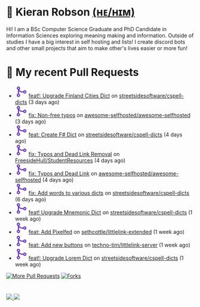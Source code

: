 # 👋 Kieran Robson [(ʜᴇ/ʜɪᴍ)](http://pronoun.is/he)

Hi! I am a BSc Computer Science Graduate and PhD Candidate in Information Sciences exploring meaning making and information. Outside of studies I have a big interest in self hosting and lists! I create discord bots and other small projects that aim to make other's lives easier or more fun! 

# 🔨 My recent Pull Requests

- ![](./assets/pr-merged.svg) [feat!: Upgrade Finland Cities Dict](https://github.com/streetsidesoftware/cspell-dicts/pull/2387) on [streetsidesoftware/cspell-dicts](https://github.com/streetsidesoftware/cspell-dicts) (3 days ago)
- ![](./assets/pr-merged.svg) [fix: Non-free typos](https://github.com/awesome-selfhosted/awesome-selfhosted/pull/4070) on [awesome-selfhosted/awesome-selfhosted](https://github.com/awesome-selfhosted/awesome-selfhosted) (3 days ago)
- ![](./assets/pr-merged.svg) [feat: Create F# Dict](https://github.com/streetsidesoftware/cspell-dicts/pull/2385) on [streetsidesoftware/cspell-dicts](https://github.com/streetsidesoftware/cspell-dicts) (4 days ago)
- ![](./assets/pr-merged.svg) [fix: Typos and Dead Link Removal](https://github.com/FreesideHull/StudentResources/pull/18) on [FreesideHull/StudentResources](https://github.com/FreesideHull/StudentResources) (4 days ago)
- ![](./assets/pr-merged.svg) [fix: Typos and Dead Link](https://github.com/awesome-selfhosted/awesome-selfhosted/pull/4067) on [awesome-selfhosted/awesome-selfhosted](https://github.com/awesome-selfhosted/awesome-selfhosted) (4 days ago)
- ![](./assets/pr-merged.svg) [fix: Add words to various dicts](https://github.com/streetsidesoftware/cspell-dicts/pull/2381) on [streetsidesoftware/cspell-dicts](https://github.com/streetsidesoftware/cspell-dicts) (6 days ago)
- ![](./assets/pr-merged.svg) [feat! Upgrade Mnemonic Dict](https://github.com/streetsidesoftware/cspell-dicts/pull/2379) on [streetsidesoftware/cspell-dicts](https://github.com/streetsidesoftware/cspell-dicts) (1 week ago)
- ![](./assets/pr-merged.svg) [feat: Add Pixelfed](https://github.com/sethcottle/littlelink-extended/pull/12) on [sethcottle/littlelink-extended](https://github.com/sethcottle/littlelink-extended) (1 week ago)
- ![](./assets/pr-merged.svg) [feat: Add new buttons](https://github.com/techno-tim/littlelink-server/pull/457) on [techno-tim/littlelink-server](https://github.com/techno-tim/littlelink-server) (1 week ago)
- ![](./assets/pr-merged.svg) [feat!: Upgrade Lorem Dict](https://github.com/streetsidesoftware/cspell-dicts/pull/2363) on [streetsidesoftware/cspell-dicts](https://github.com/streetsidesoftware/cspell-dicts) (1 week ago)

<p align="left">
  <a href="https://github.com/KieranRobson/KieranRobson/blob/main/pages/PR.md"><img alt="More Pull Requests" title="More Pull Requests" src="https://custom-icon-badges.demolab.com/badge/-More%20Pull%20Requests-2962FF?style=for-the-badge&logoColor=white&logo=fork"/></a>
  <a href="https://github.com/forks-by-kieran"><img alt="Forks" title="Forks" src="https://custom-icon-badges.demolab.com/badge/-All%20Forks-2962FF?style=for-the-badge&logoColor=white&logo=fork"/></a>
</p>

#

<p>
<a href="https://github.com/KieranRobson/KieranRobson/blob/main/pages/STATS.md"><img src="https://custom-icon-badges.demolab.com/badge/Github%20Stats-2962FF?style=for-the-badge&logo=graph&logoColor=white">
<a href="https://github.com/KieranRobson/KieranRobson/blob/main/pages/STARRED-REPOS.md"><img src="https://custom-icon-badges.demolab.com/badge/Github%20Stars-2962FF?style=for-the-badge&logo=star&logoColor=white">
</p>
